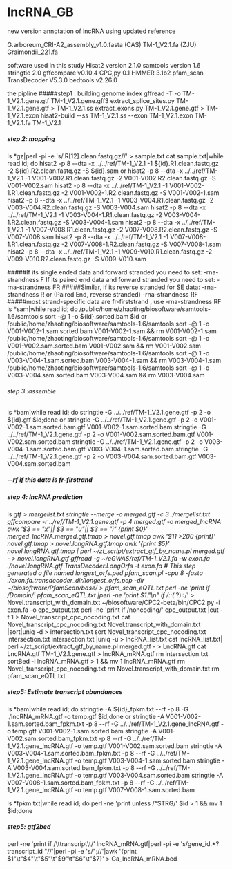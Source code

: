 # lncRNA_GB
new version annotation of lncRNA using updated reference

G.arboreum_CRI-A2_assembly_v1.0.fasta (CAS)
TM-1_V2.1.fa (ZJU)
Graimondii_221.fa

software used in this study
Hisat2 version 2.1.0
samtools version 1.6
stringtie 2.0
gffcompare v0.10.4
CPC,py 0.1
HMMER 3.1b2
pfam_scan
TransDecoder V5.3.0
bedtools v2.26.0

the pipline
#####step1 : building genome index
gffread -T -o TM-1_V2.1.gene.gtf TM-1_V2.1.gene.gff3
extract_splice_sites.py TM-1_V2.1.gene.gtf > TM-1_V2.1.ss 
extract_exons.py TM-1_V2.1.gene.gtf > TM-1_V2.1.exon
hisat2-build --ss TM-1_V2.1.ss --exon TM-1_V2.1.exon TM-1_V2.1.fa TM-1_V2.1
##### step 2: mapping
ls *gz|perl -pi -e 's/.R[12].clean.fastq.gz//' > sample.txt
cat sample.txt|while read id; do hisat2 -p 8 --dta -x ../../ref/TM-1_V2.1 -1 ${id}.R1.clean.fastq.gz -2 ${id}.R2.clean.fastq.gz -S ${id}.sam
or
hisat2 -p 8 --dta -x ../../ref/TM-1_V2.1 -1 V001-V002.R1.clean.fastq.gz -2 V001-V002.R2.clean.fastq.gz -S V001-V002.sam
hisat2 -p 8 --dta -x ../../ref/TM-1_V2.1 -1 V001-V002-1.R1.clean.fastq.gz -2 V001-V002-1.R2.clean.fastq.gz -S V001-V002-1.sam
hisat2 -p 8 --dta -x ../../ref/TM-1_V2.1 -1 V003-V004.R1.clean.fastq.gz -2 V003-V004.R2.clean.fastq.gz -S V003-V004.sam
hisat2 -p 8 --dta -x ../../ref/TM-1_V2.1 -1 V003-V004-1.R1.clean.fastq.gz -2 V003-V004-1.R2.clean.fastq.gz -S V003-V004-1.sam
hisat2 -p 8 --dta -x ../../ref/TM-1_V2.1 -1 V007-V008.R1.clean.fastq.gz -2 V007-V008.R2.clean.fastq.gz -S V007-V008.sam
hisat2 -p 8 --dta -x ../../ref/TM-1_V2.1 -1 V007-V008-1.R1.clean.fastq.gz -2 V007-V008-1.R2.clean.fastq.gz -S V007-V008-1.sam
hisat2 -p 8 --dta -x ../../ref/TM-1_V2.1 -1 V009-V010.R1.clean.fastq.gz -2 V009-V010.R2.clean.fastq.gz -S V009-V010.sam

#####If its single ended data and forward stranded you need to set: -rna-strandness F If its paired end data and forward stranded you need to set: -rna-strandness FR
#####Similar, if its reverse stranded for SE data: -rna-strandness R or (Paired End, reverse stranded) -rna-strandness RF
#####most strand-specific data are fr-firststrand , use -rna-strandness RF
 ls *sam|while read id; do /public/home/zhaoting/biosoftware/samtools-1.6/samtools sort -@ 1 -o ${id}.sorted.bam $id 
or
/public/home/zhaoting/biosoftware/samtools-1.6/samtools sort -@ 1 -o V001-V002-1.sam.sorted.bam V001-V002-1.sam && rm V001-V002-1.sam
/public/home/zhaoting/biosoftware/samtools-1.6/samtools sort -@ 1 -o V001-V002.sam.sorted.bam V001-V002.sam && rm V001-V002.sam
/public/home/zhaoting/biosoftware/samtools-1.6/samtools sort -@ 1 -o V003-V004-1.sam.sorted.bam V003-V004-1.sam && rm V003-V004-1.sam
/public/home/zhaoting/biosoftware/samtools-1.6/samtools sort -@ 1 -o V003-V004.sam.sorted.bam V003-V004.sam && rm V003-V004.sam
###### step 3 :assemble
ls *bam|while read id; do stringtie -G ../../ref/TM-1_V2.1.gene.gtf -p 2 -o ${id}.gtf $id;done
or
stringtie -G ../../ref/TM-1_V2.1.gene.gtf -p 2 -o V001-V002-1.sam.sorted.bam.gtf V001-V002-1.sam.sorted.bam
stringtie -G ../../ref/TM-1_V2.1.gene.gtf -p 2 -o V001-V002.sam.sorted.bam.gtf V001-V002.sam.sorted.bam
stringtie -G ../../ref/TM-1_V2.1.gene.gtf -p 2 -o V003-V004-1.sam.sorted.bam.gtf V003-V004-1.sam.sorted.bam
stringtie -G ../../ref/TM-1_V2.1.gene.gtf -p 2 -o V003-V004.sam.sorted.bam.gtf V003-V004.sam.sorted.bam
##### --rf if this data is fr-firstrand


##### step 4: lncRNA prediction
ls *gtf > mergelist.txt
stringtie --merge -o merged.gtf -c 3 ./mergelist.txt
gffcompare -r ../ref/TM-1_V2.1.gene.gtf -p 4 merged.gtf -o merged_lncRNA
awk '$3 == "x"|| $3 == "u"|| $3 == "i" {print $0}' merged_lncRNA.merged.gtf.tmap > novel.gtf.tmap
awk '$11 >200 {print}' novel.gtf.tmap > novel.longRNA.gtf.tmap
awk '{print $5}' novel.longRNA.gtf.tmap | perl ~/zt_script/extract_gtf_by_name.pl merged.gtf - > novel.longRNA.gtf
gffread -g ~/eGWAS/ref/TM-1_V2.1.fa -w exon.fa ./novel.longRNA.gtf
TransDecoder.LongOrfs -t exon.fa # This step generated a file named longest_orfs.ped
pfam_scan.pl -cpu 8 -fasta ./exon.fa.transdecoder_dir/longest_orfs.pep -dir ~/biosoftware/PfamScan/base/ > pfam_scan_eQTL.txt
perl -ne 'print if /Domain/' pfam_scan_eQTL.txt |perl -ne 'print $1."\n" if /::(.*?)::/' > Novel.transcript_with_domain.txt
~/biosoftware/CPC2-beta/bin/CPC2.py -i exon.fa -o cpc_output.txt
perl -ne 'print if /noncoding/' cpc_output.txt |cut -f 1 > Novel_transcript_cpc_nocoding.txt
cat Novel_transcript_cpc_nocoding.txt Novel.transcript_with_domain.txt |sort|uniq -d > intersection.txt
sort Novel_transcript_cpc_nocoding.txt intersection.txt intersection.txt |uniq -u > lncRNA_list.txt
cat lncRNA_list.txt| perl ~/zt_script/extract_gtf_by_name.pl merged.gtf - > LncRNA.gtf
cat  LncRNA.gtf TM-1_V2.1.gene.gtf > lncRNA_mRNA.gtf
rm intersection.txt
sortBed -i lncRNA_mRNA.gtf > 1 && mv 1 lncRNA_mRNA.gtf
rm Novel_transcript_cpc_nocoding.txt
rm Novel.transcript_with_domain.txt
rm pfam_scan_eQTL.txt

##### step5: Estimate transcript abundances
ls *bam|while read id; do stringtie -A ${id}_fpkm.txt --rf -p 8 -G ./lncRNA_mRNA.gtf -o temp.gtf $id;done
or
stringtie -A V001-V002-1.sam.sorted.bam_fpkm.txt -p 8 --rf -G ../../ref/TM-1_V2.1.gene_lncRNA.gtf -o temp.gtf V001-V002-1.sam.sorted.bam
stringtie -A V001-V002.sam.sorted.bam_fpkm.txt -p 8 --rf -G ../../ref/TM-1_V2.1.gene_lncRNA.gtf -o temp.gtf V001-V002.sam.sorted.bam
stringtie -A V003-V004-1.sam.sorted.bam_fpkm.txt -p 8 --rf -G ../../ref/TM-1_V2.1.gene_lncRNA.gtf -o temp.gtf V003-V004-1.sam.sorted.bam
stringtie -A V003-V004.sam.sorted.bam_fpkm.txt -p 8 --rf -G ../../ref/TM-1_V2.1.gene_lncRNA.gtf -o temp.gtf V003-V004.sam.sorted.bam
stringtie -A V007-V008-1.sam.sorted.bam_fpkm.txt -p 8 --rf -G ../../ref/TM-1_V2.1.gene_lncRNA.gtf -o temp.gtf V007-V008-1.sam.sorted.bam

ls *fpkm.txt|while read id; do perl -ne 'print unless /^STRG/' $id > 1 && mv 1 $id;done

##### step5: gtf2bed
perl -ne 'print if /\ttranscript\t/' lncRNA_mRNA.gtf|perl -pi -e 's/gene_id.*?transcript_id "//'|perl -pi -e 's/";//'|awk '{print $1"\t"$4"\t"$5"\t"$9"\t"$6"\t"$7}' > Ga_lncRNA_mRNA.bed



